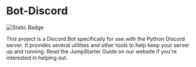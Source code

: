 # Bot-Discord
![Static Badge](https://img.shields.io/badge/Jumpstarter-blue?logo=Discord&label=License)

This project is a Discord Bot specifically for use with the Python Discord server. It provides several utilities and other tools to help keep your server up and running.
Read the JumpStarter Guide on our website if you're interested in helping out.
